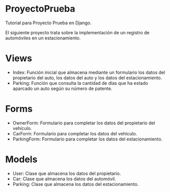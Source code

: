 # ProyectoPrueba

Tutorial para Proyecto Prueba en Django.

El siguiente proyecto trata sobre la implementación de un registro de automóviles en un estacionamiento.

Views
=========

- Index: Función inicial que almacena mediante un formulario los datos del propietario del auto, los datos del auto y los datos del estacionamiento.
- Parking: Función que consulta la cantidad de días que ha estado aparcado un auto según su número de patente.

Forms
=========

- OwnerForm: Formulario para completar los datos del propietario del vehículo.
- CarForm: Formulario para completar los datos del vehículo.
- ParkingForm: Formulario para completar los datos del estacionamiento.

Models
=========

- User: Clase que almacena los datos del propietario.
- Car: Clase que almacena los datos del automóvil.
- Parking: Clase que almacena los datos del estacionamiento.
